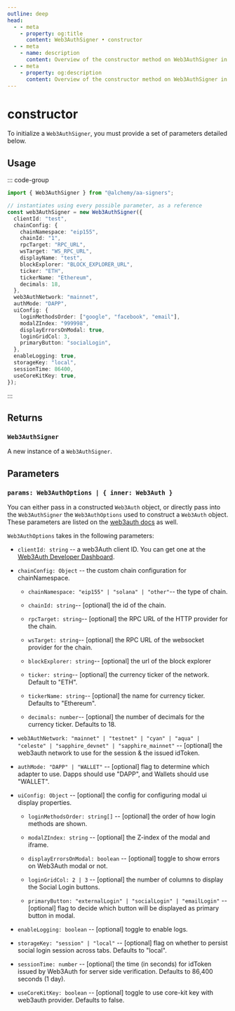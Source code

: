 ```yaml
---
outline: deep
head:
  - - meta
    - property: og:title
      content: Web3AuthSigner • constructor
  - - meta
    - name: description
      content: Overview of the constructor method on Web3AuthSigner in aa-signers
  - - meta
    - property: og:description
      content: Overview of the constructor method on Web3AuthSigner in aa-signers
---
```


# constructor

To initialize a `Web3AuthSigner`, you must provide a set of parameters detailed below.

## Usage

::: code-group

```ts [example.ts]
import { Web3AuthSigner } from "@alchemy/aa-signers";

// instantiates using every possible parameter, as a reference
const web3AuthSigner = new Web3AuthSigner({
  clientId: "test",
  chainConfig: {
    chainNamespace: "eip155",
    chainId: "1",
    rpcTarget: "RPC_URL",
    wsTarget: "WS_RPC_URL",
    displayName: "test",
    blockExplorer: "BLOCK_EXPLORER_URL",
    ticker: "ETH",
    tickerName: "Ethereum",
    decimals: 18,
  },
  web3AuthNetwork: "mainnet",
  authMode: "DAPP",
  uiConfig: {
    loginMethodsOrder: ["google", "facebook", "email"],
    modalZIndex: "999998",
    displayErrorsOnModal: true,
    loginGridCol: 3,
    primaryButton: "socialLogin",
  },
  enableLogging: true,
  storageKey: "local",
  sessionTime: 86400,
  useCoreKitKey: true,
});
```

:::

## Returns

### `Web3AuthSigner`

A new instance of a `Web3AuthSigner`.

## Parameters

### `params: Web3AuthOptions | { inner: Web3Auth }`

You can either pass in a constructed `Web3Auth` object, or directly pass into the `Web3AuthSigner` the `Web3AuthOptions` used to construct a `Web3Auth` object. These parameters are listed on the [web3auth docs](https://web3auth.io/docs/sdk/pnp/web/modal/initialize#web3authoptions) as well.

`Web3AuthOptions` takes in the following parameters:

- `clientId: string` -- a web3Auth client ID. You can get one at the [Web3Auth Developer Dashboard](https://dashboard.web3auth.io/).

- `chainConfig: Object` -- the custom chain configuration for chainNamespace.

  - `chainNamespace: "eip155" | "solana" | "other"`-- the type of chain.

  - `chainId: string`-- [optional] the id of the chain.

  - `rpcTarget: string`-- [optional] the RPC URL of the HTTP provider for the chain.

  - `wsTarget: string`-- [optional] the RPC URL of the websocket provider for the chain.

  - `blockExplorer: string`-- [optional] the url of the block explorer

  - `ticker: string`-- [optional] the currency ticker of the network. Default to "ETH".

  - `tickerName: string`-- [optional] the name for currency ticker. Defaults to "Ethereum".

  - `decimals: number`-- [optional] the number of decimals for the currency ticker. Defaults to 18.

- `web3AuthNetwork: "mainnet" | "testnet" | "cyan" | "aqua" | "celeste" | "sapphire_devnet" | "sapphire_mainnet"` -- [optional] the web3auth network to use for the session & the issued idToken.

- `authMode: "DAPP" | "WALLET"` -- [optional] flag to determine which adapter to use. Dapps should use "DAPP", and Wallets should use "WALLET".

- `uiConfig: Object` -- [optional] the config for configuring modal ui display properties.

  - `loginMethodsOrder: string[]` -- [optional] the order of how login methods are shown.

  - `modalZIndex: string` -- [optional] the Z-index of the modal and iframe.

  - `displayErrorsOnModal: boolean` -- [optional] toggle to show errors on Web3Auth modal or not.

  - `loginGridCol: 2 | 3` -- [optional] the number of columns to display the Social Login buttons.

  - `primaryButton: "externalLogin" | "socialLogin" | "emailLogin"` -- [optional] flag to decide which button will be displayed as primary button in modal.

- `enableLogging: boolean` -- [optional] toggle to enable logs.

- `storageKey: "session" | "local"` -- [optional] flag on whether to persist social login session across tabs. Defaults to "local".

- `sessionTime: number` -- [optional] the time (in seconds) for idToken issued by Web3Auth for server side verification. Defaults to 86,400 seconds (1 day).

- `useCoreKitKey: boolean` -- [optional] toggle to use core-kit key with web3auth provider. Defaults to false.
